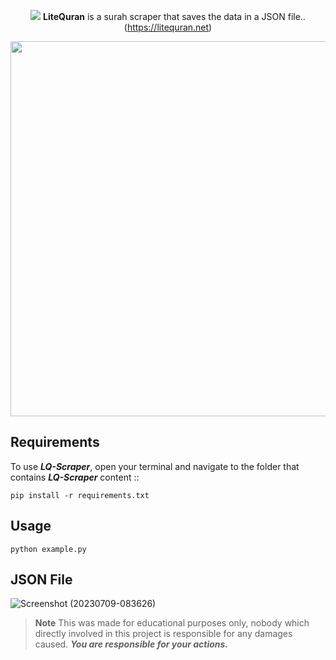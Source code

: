 <div align="center">

<img src="https://litequran.net/assets/favicon.ico" width="auto" height="auto"> **LiteQuran** is a surah scraper that saves the data in a JSON file.. (https://litequran.net)

<img src="https://github.com/x404xx/LiteQuran-Scraper/assets/114883816/5823bf77-9691-4522-ad8a-45bfa4f8a725" width="600" height="auto">

</div>

## **Requirements**

To use _**LQ-Scraper**_, open your terminal and navigate to the folder that contains _**LQ-Scraper**_ content ::

```
pip install -r requirements.txt
```

## **Usage**

```
python example.py
```

## **JSON File**

![Screenshot (20230709-083626)](https://github.com/x404xx/LiteQuran-Scraper/assets/114883816/7f31896e-437c-4b0f-9090-1cd242ae0b61)

> **Note**
> This was made for educational purposes only, nobody which directly involved in this project is responsible for any damages caused. **_You are responsible for your actions._**
